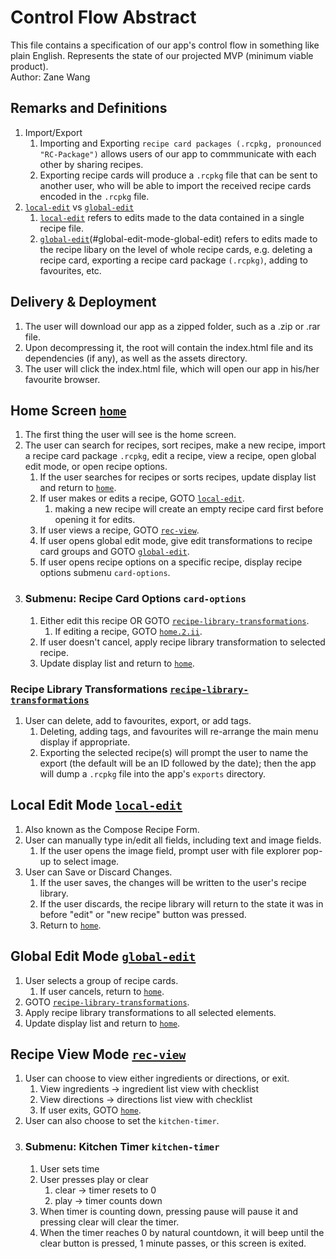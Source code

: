 # Control Flow Abstract 

This file contains a specification of our app's control flow in something like plain English. Represents the state of our projected MVP (minimum viable product).  
Author: Zane Wang  

## Remarks and Definitions
1. Import/Export
   1. Importing and Exporting `recipe card packages (.rcpkg, pronounced "RC-Package")` allows users of our app to commmunicate with each other by sharing recipes.
   2. Exporting recipe cards will produce a `.rcpkg` file that can be sent to another user, who will be able to import the received recipe cards encoded in the `.rcpkg` file.
2. [`local-edit`](#local-edit-mode-local-edit) vs [`global-edit`](#global-edit-mode-global-edit)
   1. [`local-edit`](#local-edit-mode-local-edit) refers to edits made to the data contained in a single recipe file.
   2. [`global-edit`](#global-edit-mode-global-edit)(#global-edit-mode-global-edit) refers to edits made to the recipe libary on the level of whole recipe cards, e.g. deleting a recipe card, exporting a recipe card package `(.rcpkg)`, adding to favourites, etc.

## Delivery & Deployment

1. The user will download our app as a zipped folder, such as a .zip or .rar file.
2. Upon decompressing it, the root will contain the index.html file and its dependencies (if any), as well as the assets directory.
3. The user will click the index.html file, which will open our app in his/her favourite browser.

## Home Screen [`home`](#home-screen-home)

1. The first thing the user will see is the home screen.
2. The user can search for recipes, sort recipes, make a new recipe, import a recipe card package `.rcpkg`, edit a recipe, view a recipe, open global edit mode, or open recipe options.
   1. If the user searches for recipes or sorts recipes, update display list and return to [`home`](#home-screen-home).
   2. If user makes or edits a recipe, GOTO [`local-edit`](#local-edit-mode-local-edit).
      1. making a new recipe will create an empty recipe card first before opening it for edits.
   3. If user views a recipe, GOTO [`rec-view`](#recipe-view-mode-rec-view).
   1. If user opens global edit mode, give edit transformations to recipe card groups and GOTO [`global-edit`](#global-edit-mode-global-edit).
   2. If user opens recipe options on a specific recipe, display recipe options submenu `card-options`.
4. ### Submenu: Recipe Card Options `card-options`
   1. Either edit this recipe OR GOTO [`recipe-library-transformations`](#recipe-library-transformations-recipe-library-transformations).
      1. If editing a recipe, GOTO [`home.2.ii`](#home-screen-home).
   2. If user doesn't cancel, apply recipe library transformation to selected recipe.
   3. Update display list and return to [`home`](#home-screen-home).

### Recipe Library Transformations [`recipe-library-transformations`](#recipe-library-transformations-recipe-library-transformations)
1. User can delete, add to favourites, export, or add tags.
   1. Deleting, adding tags, and favourites will re-arrange the main menu display if appropriate.
   2. Exporting the selected recipe(s) will prompt the user to name the export (the default will be an ID followed by the date); then the app will dump a `.rcpkg` file into the app's `exports` directory.

## Local Edit Mode [`local-edit`](#local-edit-mode-local-edit)
1. Also known as the Compose Recipe Form.
2. User can manually type in/edit all fields, including text and image fields.
   1. If the user opens the image field, prompt user with file explorer pop-up to select image.
3. User can Save or Discard Changes.
   1. If the user saves, the changes will be written to the user's recipe library.
   2. If the user discards, the recipe library will return to the state it was in before "edit" or "new recipe" button was pressed.
   3. Return to [`home`](#home-screen-home).

## Global Edit Mode [`global-edit`](#global-edit-mode-global-edit)
1. User selects a group of recipe cards.
   1. If user cancels, return to [`home`](#home-screen-home).
2. GOTO [`recipe-library-transformations`](#recipe-library-transformations-recipe-library-transformations).
3. Apply recipe library transformations to all selected elements.
4. Update display list and return to [`home`](#home-screen-home).

## Recipe View Mode [`rec-view`](#recipe-view-mode-rec-view)
1. User can choose to view either ingredients or directions, or exit.
   1. View ingredients -> ingredient list view with checklist
   2. View directions -> directions list view with checklist
   3. If user exits, GOTO [`home`](#home-screen-home).
2. User can also choose to set the `kitchen-timer`.
3. ### Submenu: Kitchen Timer `kitchen-timer`
      1. User sets time
      2. User presses play or clear
         1. clear -> timer resets to 0
         2. play -> timer counts down
      3. When timer is counting down, pressing pause will pause it and pressing clear will clear the timer.
      4. When the timer reaches 0 by natural countdown, it will beep until the clear button is pressed, 1 minute passes, or this screen is exited.



